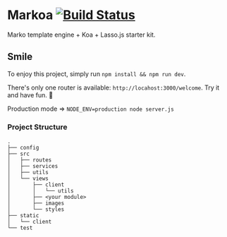 # Markoa [![Build Status](https://travis-ci.org/leonli/markoa.svg?branch=master)](https://travis-ci.org/leonli/markoa)
Marko template engine + Koa + Lasso.js starter kit.

## Smile

To enjoy this project, simply run `npm install && npm run dev`.

There's only one router is available: `http://locahost:3000/welcome`. Try it and have fun. 🍻

Production mode => `NODE_ENV=production node server.js`

### Project Structure
```
.
├── config
├── src
│   ├── routes
│   ├── services
│   ├── utils
│   └── views
│       ├── client
│       │   └── utils
│       ├── <your module>
│       ├── images
│       └── styles
├── static
│   └── client
└── test
```
